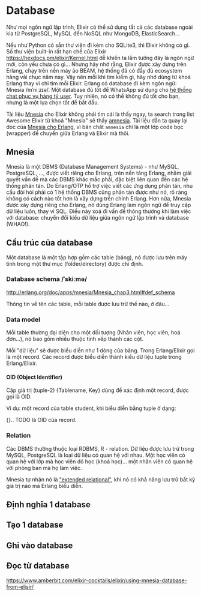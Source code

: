 # Database

Như mọi ngôn ngữ lập trình, Elixir có thể sử dụng tất cả các database ngoài kia
từ PostgreSQL, MySQL đến NoSQL như MongoDB, ElasticSearch...

Nếu như Python có sẵn thư viện đi kèm cho SQLite3, thì Elixir không có gì.
Số thư viện built-in rất hạn chế của Elixir
https://hexdocs.pm/elixir/Kernel.html
dễ khiến ta lầm tưởng đây là ngôn ngữ mới, còn yếu chưa có gì...
Nhưng hãy nhớ rằng, Elixir được xây dựng trên Erlang, chạy trên nền máy ảo
BEAM, hệ thống đã có đầy đủ ecosystem hàng vài chục năm nay. Vậy nên mỗi khi
tìm kiếm gì, hãy nhớ dùng từ khoá Erlang thay vì chỉ tìm mỗi Elixir.
Erlang có database đi kèm ngôn ngữ: Mnesia /mˈniːzɪə/.
Một database đủ tốt để WhatsApp sử dụng cho [hệ thống chat phục vụ hàng tỷ
user](https://www.youtube.com/watch?v=c12cYAUTXXs). Tuy nhiên, nó có thể không
đủ tốt cho bạn, nhưng là một lựa chọn tốt để bắt đầu.

Tài liệu [Mnesia](https://github.com/h4cc/awesome-elixir)
cho Elixir không phải tìm cái là thấy ngay, ta search trong list
Awesome Elixir từ khoá "Mnesia" sẽ thấy [amnesia](https://github.com/meh/amnesia).
Tài liệu dẫn ta quay lại doc của [Mnesia cho
Erlang](http://erlang.org/doc/apps/mnesia/Mnesia_overview.html),
vì bản chất `amnesia` chỉ là một lớp code bọc (wrapper) để chuyển giữa Erlang
và Elixir mà thôi.

## Mnesia
Mnesia là một DBMS (Database Management Systems) - như MySQL, PostgreSQL, ...,
được viết riêng cho Erlang,
trên nền tảng Erlang, nhằm giải quyết vấn đề mà các DBMS khác mắc phải, đặc
biệt liên quan đến các hệ thống phân tán. Do Erlang/OTP hỗ trợ việc viết
các ứng dụng phân tán, nhu cầu đòi hỏi phải có 1 hệ thống DBMS cũng phân tán
được như nó, rõ ràng không có cách nào tốt hơn là xây dựng trên chính Erlang.
Hơn nữa, Mnesia được xây dựng riêng cho Erlang, nó dùng Erlang làm ngôn ngữ
để truy cập dữ liệu luôn, thay vì SQL. Điều này xoá đi vấn đề thông thường
khi làm việc với database: chuyển đổi kiểu dữ liệu giữa ngôn ngữ lập trình và
database (WHAO!).

## Cấu trúc của database
Một database là một tập hợp gồm các table (bảng), nó được lưu trên
máy tính trong một thư mục (folder/directory) được chỉ định.

### Database schema /ˈskiːmə/
http://erlang.org/doc/apps/mnesia/Mnesia_chap3.html#def_schema

Thông tin về tên các table, mỗi table được lưu trữ thế nào, ở đâu...

### Data model
Mỗi table thường đại diện cho một đối tượng (Nhân viên, học viên, hoá đơn...), nó bao gồm nhiều thuộc tính xếp thành các cột.

Mỗi "dữ liệu" sẽ được biểu diễn như 1 dòng của bảng. Trong Erlang/Elixir gọi là một record. Các record được biểu diễn thành kiểu dữ liệu tuple trong
Erlang/Elixir.

#### OID (Object Identifier)
Cặp giá trị (tuple-2) {Tablename, Key} dùng để xác định một record, được gọi là OID.

Ví dụ: một record của table student, khi biểu diễn bằng tuple ở dạng:

{}.. TODO là OID của record.

### Relation
Các DBMS thường thuộc loại RDBMS, R - relation.
Dữ liệu được lưu trữ trong MySQL, PostgreSQL là loại dữ liệu có quan hệ
với nhau. Một học viên có quan hệ với lớp mà học viên đó học (khoá học)...
một nhân viên có quan hệ với  phòng ban mà họ làm việc.

Mnesia tự nhận nó là ["extended relational"](http://erlang.org/doc/apps/mnesia/Mnesia_chap3.html#id66740), khi nó có khả năng lưu trữ bất kỳ
giá trị nào mà Erlang biểu diễn.

## Định nghĩa 1 database

## Tạo 1 database

## Ghi vào database


## Đọc từ database

https://www.amberbit.com/elixir-cocktails/elixir/using-mnesia-database-from-elisir/
